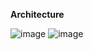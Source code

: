 **Architecture**

![image](https://github.com/user-attachments/assets/0a89ceb5-f754-4c88-aba0-5bfbf3957af5)
![image](https://github.com/user-attachments/assets/2bef1ffa-9ed9-417e-a88e-e840fb4f0c9e)
